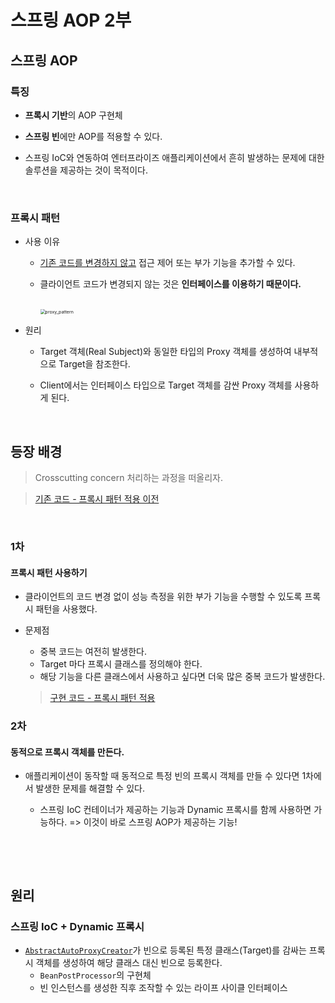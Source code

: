 # 스프링 AOP 2부

## 스프링 AOP

### 특징

- **프록시 기반**의 AOP 구현체

- **스프링 빈**에만 AOP를 적용할 수 있다.

- 스프링 IoC와 연동하여 엔터프라이즈 애플리케이션에서 흔히 발생하는 문제에 대한 솔루션을 제공하는 것이 목적이다.

  </br>

### 프록시 패턴

- 사용 이유

  - <u>기존 코드를 변경하지 않고</u> 접근 제어 또는 부가 기능을 추가할 수 있다.

  - 클라이언트 코드가 변경되지 않는 것은 **인터페이스를 이용하기 때문이다.**

    </br>

    <img src="https://user-images.githubusercontent.com/33659848/92730677-14ae1200-f3af-11ea-9edb-144c2948922c.png" alt="proxy_pattern" style="zoom:50%;" />

- 원리

  - Target 객체(Real Subject)와 동일한 타입의 Proxy 객체를 생성하여 내부적으로 Target을 참조한다.
  
  - Client에서는 인터페이스 타입으로 Target 객체를 감싼 Proxy 객체를 사용하게 된다.
  
    </br>

## 등장 배경

> Crosscutting concern 처리하는 과정을 떠올리자.

> [기존 코드 - 프록시 패턴 적용 이전](https://github.com/beginin15/spring-framework-core/commit/3a58bbe2924e669f3dfdbfda018a77e0966a5557)

</br>

### 1차

#### 프록시 패턴 사용하기

- 클라이언트의 코드 변경 없이 성능 측정을 위한 부가 기능을 수행할 수 있도록 프록시 패턴을 사용했다.

- 문제점

  - 중복 코드는 여전히 발생한다.
  - Target 마다 프록시 클래스를 정의해야 한다.
  - 해당 기능을 다른 클래스에서 사용하고 싶다면 더욱 많은 중복 코드가 발생한다.

  > [구현 코드 - 프록시 패턴 적용](https://github.com/beginin15/spring-framework-core/commit/72bf3a8fd38366077fab500daadee2e3127b4fad)

### 2차

#### 동적으로 프록시 객체를 만든다.

- 애플리케이션이 동작할 때 동적으로 특정 빈의 프록시 객체를 만들 수 있다면 1차에서 발생한 문제를 해결할 수 있다.

  - 스프링 IoC 컨테이너가 제공하는 기능과 Dynamic 프록시를 함께 사용하면 가능하다. => 이것이 바로 스프링 AOP가 제공하는 기능!

    </br>

</br>

## 원리

### 스프링 IoC + Dynamic 프록시

- [`AbstractAutoProxyCreator`](https://docs.spring.io/spring/docs/current/javadoc-api/org/springframework/aop/framework/autoproxy/AbstractAutoProxyCreator.html)가 빈으로 등록된 특정 클래스(Target)를 감싸는 프록시 객체를 생성하여 해당 클래스 대신 빈으로 등록한다.
  - `BeanPostProcessor`의 구현체
  - 빈 인스턴스를 생성한 직후 조작할 수 있는 라이프 사이클 인터페이스